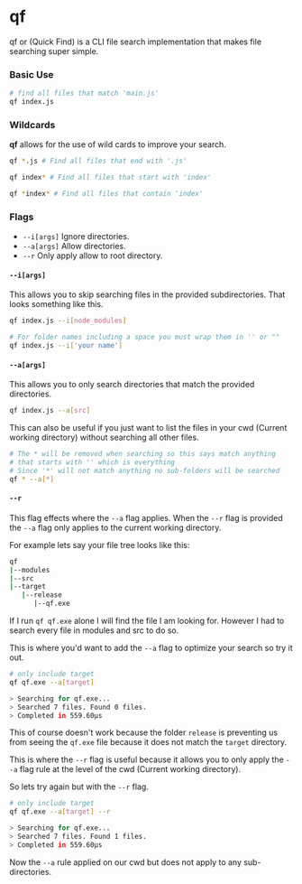 # qf
qf or (Quick Find) is a CLI file search implementation that makes file searching super simple.

### Basic Use
``` bash
# find all files that match 'main.js'
qf index.js
```

### Wildcards
**qf** allows for the use of wild cards to improve your search.
```bash
qf *.js # Find all files that end with '.js'

qf index* # Find all files that start with 'index'

qf *index* # Find all files that contain 'index'
```

### Flags
- `--i[args]` Ignore directories.
- `--a[args]` Allow directories.
- `--r` Only apply allow to root directory.

#### `--i[args]`
This allows you to skip searching files in the provided subdirectories. That looks something like this. 

```bash
qf index.js --i[node_modules]

# For folder names including a space you must wrap them in '' or ""
qf index.js --i['your name']
```

#### `--a[args]`
This allows you to only search directories that match the provided directories.

```bash
qf index.js --a[src]
```

This can also be useful if you just want to list the files in your cwd (Current working directory) without searching all other files.

```bash
# The * will be removed when searching so this says match anything 
# that starts with '' which is everything
# Since '*' will not match anything no sub-folders will be searched
qf * --a[*]
```

#### `--r`
This flag effects where the `--a` flag applies. When the `--r` flag is provided the `--a` flag only applies to the current working directory.

For example lets say your file tree looks like this:
```bash
qf
|--modules
|--src
|--target
   |--release
      |--qf.exe
```

If I run `qf qf.exe` alone I will find the file I am looking for. However I had to search every file in modules and src to do so.

This is where you'd want to add the `--a` flag to optimize your search so try it out.
```bash
# only include target
qf qf.exe --a[target]

> Searching for qf.exe...
> Searched 7 files. Found 0 files.
> Completed in 559.60µs
```

This of course doesn't work because the folder `release` is preventing us from seeing the `qf.exe` file because it does not match the `target` directory.

This is where the `--r` flag is useful because it allows you to only apply the `--a` flag rule at the level of the cwd (Current working directory).

So lets try again but with the `--r` flag.

```bash
# only include target
qf qf.exe --a[target] --r

> Searching for qf.exe...
> Searched 7 files. Found 1 files.
> Completed in 559.60µs
```

Now the `--a` rule applied on our cwd but does not apply to any sub-directories.